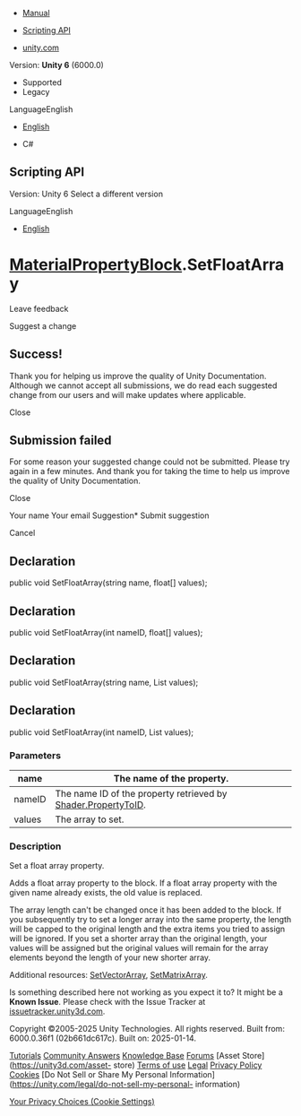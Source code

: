 [ ]()

  * [Manual](../Manual/index.html)
  * [Scripting API](../ScriptReference/index.html)

  * [unity.com](https://unity.com/)

Version: **Unity 6** (6000.0)

  * Supported
  * Legacy

LanguageEnglish

  * [English]()

  * C#

[ ](https://docs.unity3d.com)

## Scripting API

Version: Unity 6 Select a different version

LanguageEnglish

  * [English]()

#  [MaterialPropertyBlock](MaterialPropertyBlock.html).SetFloatArray

Leave feedback

Suggest a change

## Success!

Thank you for helping us improve the quality of Unity Documentation. Although
we cannot accept all submissions, we do read each suggested change from our
users and will make updates where applicable.

Close

## Submission failed

For some reason your suggested change could not be submitted. Please <a>try
again</a> in a few minutes. And thank you for taking the time to help us
improve the quality of Unity Documentation.

Close

Your name Your email Suggestion* Submit suggestion

Cancel

[ ]()

## Declaration

public void SetFloatArray(string name, float[] values);

## Declaration

public void SetFloatArray(int nameID, float[] values);

## Declaration

public void SetFloatArray(string name, List<float> values);

## Declaration

public void SetFloatArray(int nameID, List<float> values);

### Parameters

name | The name of the property.  
---|---  
nameID | The name ID of the property retrieved by [Shader.PropertyToID](Shader.PropertyToID.html).  
values | The array to set.  
  
### Description

Set a float array property.

Adds a float array property to the block. If a float array property with the
given name already exists, the old value is replaced.  
  
The array length can't be changed once it has been added to the block. If you
subsequently try to set a longer array into the same property, the length will
be capped to the original length and the extra items you tried to assign will
be ignored. If you set a shorter array than the original length, your values
will be assigned but the original values will remain for the array elements
beyond the length of your new shorter array.  
  
Additional resources:
[SetVectorArray](MaterialPropertyBlock.SetVectorArray.html),
[SetMatrixArray](MaterialPropertyBlock.SetMatrixArray.html).

Is something described here not working as you expect it to? It might be a
**Known Issue**. Please check with the Issue Tracker at
[issuetracker.unity3d.com](https://issuetracker.unity3d.com).

Copyright ©2005-2025 Unity Technologies. All rights reserved. Built from:
6000.0.36f1 (02b661dc617c). Built on: 2025-01-14.

[Tutorials](https://unity3d.com/learn) [Community
Answers](https://answers.unity3d.com) [Knowledge
Base](https://support.unity3d.com/hc/en-us)
[Forums](https://forum.unity3d.com) [Asset Store](https://unity3d.com/asset-
store) [Terms of use](https://docs.unity3d.com/Manual/TermsOfUse.html)
[Legal](https://unity.com/legal) [Privacy
Policy](https://unity.com/legal/privacy-policy)
[Cookies](https://unity.com/legal/cookie-policy) [Do Not Sell or Share My
Personal Information](https://unity.com/legal/do-not-sell-my-personal-
information)

[Your Privacy Choices (Cookie Settings)](javascript:void\(0\);)

